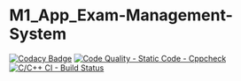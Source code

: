 # M1_App_Exam-Management-System
[![Codacy Badge](https://app.codacy.com/project/badge/Grade/514b9227232e4190b8624fbd17181560)](https://www.codacy.com/gh/rasika8999/M1_App_Exam-Management-System/dashboard?utm_source=github.com&amp;utm_medium=referral&amp;utm_content=rasika8999/M1_App_Exam-Management-System&amp;utm_campaign=Badge_Grade)
[![Code Quality - Static Code - Cppcheck](https://github.com/rasika8999/M1_App_Exam-Management-System/actions/workflows/cppcheck.yml/badge.svg)](https://github.com/rasika8999/M1_App_Exam-Management-System/actions/workflows/cppcheck.yml)
[![C/C++ CI - Build Status](https://github.com/prithvisekhar/AppliedSDLC_Template/actions/workflows/c-cpp.yml/badge.svg)](https://github.com/prithvisekhar/AppliedSDLC_Template/actions/workflows/c-cpp.yml)
